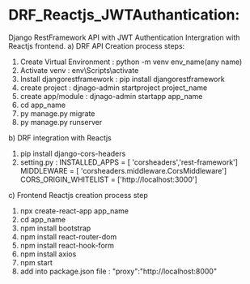 # DRF_Reactjs_JWTAuthantication: 
Django RestFramework API with JWT Authentication Intergration with Reactjs frontend.
a) DRF API Creation process steps:
1) Create Virtual Environment : python -m venv env_name(any name)
2) Activate venv : env\Scripts\activate
3) Install djangorestframework : pip install djangorestframework
4) create project : djnago-admin startproject project_name
5) create app/module : djnago-admin startapp app_name
6) cd app_name
7) py manage.py migrate
8) py manage.py runserver

b) DRF integration with Reactjs
1) pip install django-cors-headers
2) setting.py :
   INSTALLED_APPS = [ 'corsheaders','rest-framework']
   MIDDLEWARE = [ 'corsheaders.middleware.CorsMiddleware']
   CORS_ORIGIN_WHITELIST = ['http://localhost:3000']

c) Frontend Reactjs creation process step
1) npx create-react-app app_name
2) cd app_name
3) npm install bootstrap
4) npm install react-router-dom
5) npm install react-hook-form
6) npm install axios
7) npm start
8) add into package.json file : "proxy":"http://localhost:8000"
